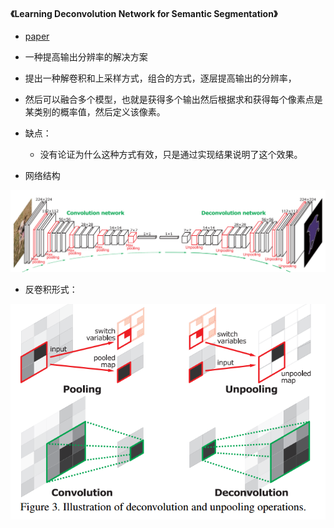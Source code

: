 #### 《Learning Deconvolution Network for Semantic Segmentation》
* [paper](paper/11.003-15-Learning-Deconvolution-Network-for-Semantic-Segmentation.pdf)
* 一种提高输出分辨率的解决方案
* 提出一种解卷积和上采样方式，组合的方式，逐层提高输出的分辨率，
* 然后可以融合多个模型，也就是获得多个输出然后根据求和获得每个像素点是某类别的概率值，然后定义该像素。
* 缺点：
    * 没有论证为什么这种方式有效，只是通过实现结果说明了这个效果。


* 网络结构

![1541727856562](readme/11.003-网络结构.png)

* 反卷积形式：

![1541728002694](readme/11.003-反卷积.png)